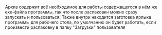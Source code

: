 Архив содержит всё необходимое для работы содержащегося в нём же exe-файла программы, так что после распаковки можно сразу запускать и пользоваться. Также внутри находится заготовка ярлыка программы для рабочего стола, по умолчанию он будет работать, если произвести распаковку в папку "Загрузки" пользователя

